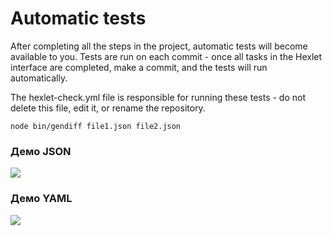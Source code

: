 # Automatic tests

After completing all the steps in the project, automatic tests will become available to you. Tests are run on each commit - once all tasks in the Hexlet interface are completed, make a commit, and the tests will run automatically.

The hexlet-check.yml file is responsible for running these tests - do not delete this file, edit it, or rename the repository.

```
node bin/gendiff file1.json file2.json
```
### Демо JSON

<a href="https://asciinema.org/a/AYoTk0ycpRgdxuaMcfKmzaWPd" target="_blank"><img src="https://asciinema.org/a/AYoTk0ycpRgdxuaMcfKmzaWPd.svg" /></a>

### Демо YAML

<a href="https://asciinema.org/a/rbGTRGnarReRRTeDhWUdLwt0W" target="_blank"><img src="https://asciinema.org/a/rbGTRGnarReRRTeDhWUdLwt0W.svg" /></a>
